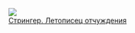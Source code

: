 ![](/books/sf_action/Александр%20Радин/Стрингер.%20Летописец%20отчуждения.jpg)  
[Стрингер. Летописец отчуждения](/books/sf_action/Александр%20Радин/Стрингер.%20Летописец%20отчуждения)